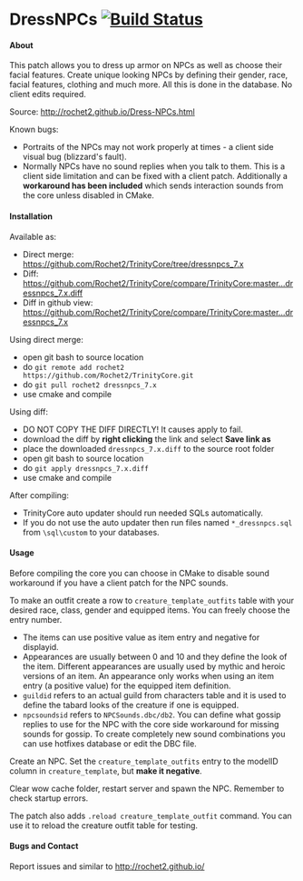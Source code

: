 # DressNPCs [![Build Status](https://travis-ci.org/Rochet2/TrinityCore.svg?branch=dressnpcs_7.x)](https://travis-ci.org/Rochet2/TrinityCore)

#### About
This patch allows you to dress up armor on NPCs as well as choose their facial features.
Create unique looking NPCs by defining their gender, race, facial features, clothing and much more.
All this is done in the database. No client edits required.

Source: http://rochet2.github.io/Dress-NPCs.html

Known bugs:
- Portraits of the NPCs may not work properly at times - a client side visual bug (blizzard's fault).
- Normally NPCs have no sound replies when you talk to them. This is a client side limitation and can be fixed with a client patch. Additionally a **workaround has been included** which sends interaction sounds from the core unless disabled in CMake.

#### Installation

Available as:
- Direct merge: https://github.com/Rochet2/TrinityCore/tree/dressnpcs_7.x
- Diff: https://github.com/Rochet2/TrinityCore/compare/TrinityCore:master...dressnpcs_7.x.diff
- Diff in github view: https://github.com/Rochet2/TrinityCore/compare/TrinityCore:master...dressnpcs_7.x

Using direct merge:
- open git bash to source location
- do `git remote add rochet2 https://github.com/Rochet2/TrinityCore.git`
- do `git pull rochet2 dressnpcs_7.x`
- use cmake and compile

Using diff:
- DO NOT COPY THE DIFF DIRECTLY! It causes apply to fail.
- download the diff by __right clicking__ the link and select __Save link as__
- place the downloaded `dressnpcs_7.x.diff` to the source root folder
- open git bash to source location
- do `git apply dressnpcs_7.x.diff`
- use cmake and compile

After compiling:
- TrinityCore auto updater should run needed SQLs automatically.
- If you do not use the auto updater then run files named `*_dressnpcs.sql` from `\sql\custom` to your databases.

#### Usage
Before compiling the core you can choose in CMake to disable sound workaround if you have a client patch for the NPC sounds.

To make an outfit create a row to `creature_template_outfits` table with your desired race, class, gender and equipped items. You can freely choose the entry number.
- The items can use positive value as item entry and negative for displayid.
- Appearances are usually between 0 and 10 and they define the look of the item. Different appearances are usually used by mythic and heroic versions of an item. An appearance only works when using an item entry (a positive value) for the equipped item definition.
- `guildid` refers to an actual guild from characters table and it is used to define the tabard looks of the creature if one is equipped.
- `npcsoundsid` refers to `NPCSounds.dbc/db2`. You can define what gossip replies to use for the NPC with the core side workaround for missing sounds for gossip. To create completely new sound combinations you can use hotfixes database or edit the DBC file.

Create an NPC. Set the `creature_template_outfits` entry to the modelID column in `creature_template`, but __make it negative__.

Clear wow cache folder, restart server and spawn the NPC. Remember to check startup errors.

The patch also adds `.reload creature_template_outfit` command. You can use it to reload the creature outfit table for testing.

#### Bugs and Contact
Report issues and similar to http://rochet2.github.io/
